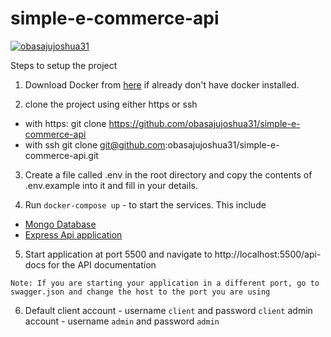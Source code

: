 # simple-e-commerce-api

[![obasajujoshua31](https://circleci.com/gh/obasajujoshua31/simple-e-commerce-api.svg?style=svg)](https://app.circleci.com/pipelines/github/obasajujoshua31/simple-e-commerce-api)

Steps to setup the project

1. Download Docker from [here](https://www.docker.com/products/docker-desktop) if already don't have docker installed.

2. clone the project using either https or ssh

- with https: git clone https://github.com/obasajujoshua31/simple-e-commerce-api
- with ssh git clone git@github.com:obasajujoshua31/simple-e-commerce-api.git

3. Create a file called .env in the root directory and copy the contents of .env.example into it and fill in your details.

4. Run `docker-compose up` - to start the services. This include

- [Mongo Database](https://mongodb.com)
- [Express Api application](https://expressjs.com)

5. Start application at port 5500 and navigate to http://localhost:5500/api-docs for the API documentation

`Note: If you are starting your application in a different port, go to swagger.json and change the host to the port you are using`

6. Default client account - username `client` and password `client`
   admin account - username `admin` and password `admin`
